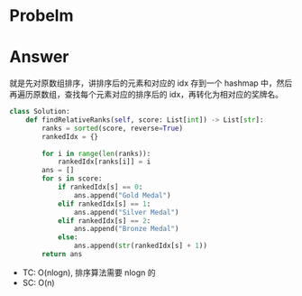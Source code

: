 # Probelm
# Answer
就是先对原数组排序，讲排序后的元素和对应的 idx 存到一个 hashmap 中，然后再遍历原数组，查找每个元素对应的排序后的 idx，再转化为相对应的奖牌名。
```python
class Solution:
    def findRelativeRanks(self, score: List[int]) -> List[str]:
        ranks = sorted(score, reverse=True)
        rankedIdx = {}
        
        for i in range(len(ranks)):
            rankedIdx[ranks[i]] = i
        ans = []
        for s in score:
            if rankedIdx[s] == 0:
                ans.append("Gold Medal")
            elif rankedIdx[s] == 1:
                ans.append("Silver Medal")
            elif rankedIdx[s] == 2:
                ans.append("Bronze Medal")
            else:
                ans.append(str(rankedIdx[s] + 1))
        return ans
```
- TC: O(nlogn), 排序算法需要 nlogn 的
- SC: O(n)
